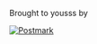 <p>Brought to yousss by</p>
<a href="http://postmarkapp.com">
 <img src="http://assets.wildbit.com/postmark/misc/postmark.svg" alt="Postmark">
</a>